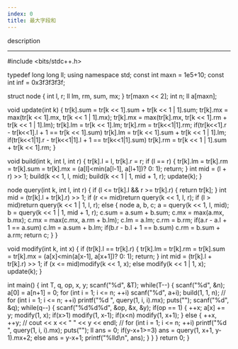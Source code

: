 ```yaml
---
index: 0
title: 最大字段和
---
```


description

---

#include <bits/stdc++.h>

typedef long long ll;
using namespace std;
const int maxn = 1e5+10;
const int inf = 0x3f3f3f3f;

struct node {
    int l, r;
    ll lm, rm, sum, mx;
} tr[maxn << 2];
int n;
ll a[maxn];

void update(int k) {
    tr[k].sum = tr[k << 1].sum + tr[k << 1 | 1].sum;
    tr[k].mx = max(tr[k << 1].mx, tr[k << 1 | 1].mx);
    tr[k].mx = max(tr[k].mx, tr[k << 1].rm + tr[k << 1 | 1].lm);
    tr[k].lm = tr[k << 1].lm;
    tr[k].rm = tr[k<<1|1].rm;
    if(tr[k<<1].r - tr[k<<1].l + 1 == tr[k << 1].sum)
        tr[k].lm = tr[k << 1].sum + tr[k << 1 | 1].lm;
    if(tr[k<<1|1].r - tr[k<<1|1].l + 1 == tr[k<<1|1].sum)
        tr[k].rm = tr[k << 1 | 1].sum + tr[k << 1].rm;
}

void build(int k, int l, int r) {
    tr[k].l = l, tr[k].r = r;
    if (l == r) {
        tr[k].lm = tr[k].rm = tr[k].sum = tr[k].mx = (a[l]<min(a[l-1], a[l+1])? 0: 1);
        return;
    }
    int mid = (l + r) >> 1;
    build(k << 1, l, mid);
    build(k << 1 | 1, mid + 1, r);
    update(k);
}

node query(int k, int l, int r) {
    if (l <= tr[k].l && r >= tr[k].r) {
        return tr[k];
    }
    int mid = (tr[k].l + tr[k].r) >> 1;
    if (r <= mid)return query(k << 1, l, r);
    if (l > mid)return query(k << 1 | 1, l, r);
    else {
        node a, b, c;
        a = query(k << 1, l, mid);
        b = query(k << 1 | 1, mid + 1, r);
        c.sum = a.sum + b.sum;
        c.mx = max(a.mx, b.mx);
        c.mx = max(c.mx, a.rm + b.lm);
        c.lm = a.lm;
        c.rm = b.rm;
        if(a.r - a.l + 1 == a.sum)
            c.lm = a.sum + b.lm;
        if(b.r - b.l + 1 == b.sum)
            c.rm = b.sum + a.rm;
        return c;
    }
}

void modify(int k, int x) {
    if (tr[k].l == tr[k].r) {
        tr[k].lm = tr[k].rm = tr[k].sum = tr[k].mx = (a[x]<min(a[x-1], a[x+1])? 0: 1);
        return;
    }
    int mid = (tr[k].l + tr[k].r) >> 1;
    if (x <= mid)modify(k << 1, x);
    else modify(k << 1 | 1, x);
    update(k);
}

int main() {
    int T, q, op, x, y;
    scanf("%d", &T);
    while(T--) {
        scanf("%d", &n);
        a[0] = a[n+1] = 0;
        for (int i = 1; i <= n; ++i) scanf("%d", a+i);
        build(1, 1, n);
//        for (int i = 1; i <= n; ++i) printf("%d ", query(1, i, i).mx); puts("");
        scanf("%d", &q);
        while(q--) {
            scanf("%d%d%d", &op, &x, &y);
            if(op == 1) {
                ++x; a[x] += y;
                modify(1, x);
                if(x>1) modify(1, x-1);
                if(x<n) modify(1, x+1);
            } else {
                ++x, ++y;
//                cout << x << " " << y << endl;
//                for (int i = 1; i <= n; ++i) printf("%d ", query(1, i, i).mx); puts("");
                ll ans = 0;
                if(y-x+1>=3) ans = query(1, x+1, y-1).mx+2;
                else ans = y-x+1;
                printf("%lld\n", ans);
            }
        }
    }
    return 0;
}

